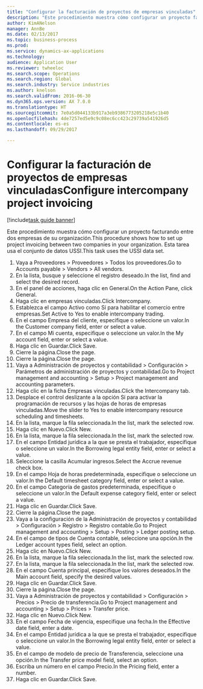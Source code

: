 ```yaml
--- 
title: "Configurar la facturación de proyectos de empresas vinculadas"
description: "Este procedimiento muestra cómo configurar un proyecto facturando entre dos empresas de su organización."
author: KimANelson
manager: AnnBe
ms.date: 02/13/2017
ms.topic: business-process
ms.prod: 
ms.service: dynamics-ax-applications
ms.technology: 
audience: Application User
ms.reviewer: twheeloc
ms.search.scope: Operations
ms.search.region: Global
ms.search.industry: Service industries
ms.author: knelson
ms.search.validFrom: 2016-06-30
ms.dyn365.ops.version: AX 7.0.0
ms.translationtype: HT
ms.sourcegitcommit: 7e0a5d044133b917a3eb9386773205218e5c1b40
ms.openlocfilehash: 4de7257ed5e9c9c08ec6cc423c29739a541926d5
ms.contentlocale: es-es
ms.lasthandoff: 09/29/2017

---
```

# <a name="configure-intercompany-project-invoicing"></a><span data-ttu-id="f4668-103">Configurar la facturación de proyectos de empresas vinculadas</span><span class="sxs-lookup"><span data-stu-id="f4668-103">Configure intercompany project invoicing</span></span>

[!include[task guide banner](../../includes/task-guide-banner.md)]

<span data-ttu-id="f4668-104">Este procedimiento muestra cómo configurar un proyecto facturando entre dos empresas de su organización.</span><span class="sxs-lookup"><span data-stu-id="f4668-104">This procedure shows how to set up project invoicing between two companies in your organization.</span></span> <span data-ttu-id="f4668-105">Esta tarea usa el conjunto de datos USSI.</span><span class="sxs-lookup"><span data-stu-id="f4668-105">This task uses the USSI data set.</span></span>

1. <span data-ttu-id="f4668-106">Vaya a Proveedores > Proveedores > Todos los proveedores.</span><span class="sxs-lookup"><span data-stu-id="f4668-106">Go to Accounts payable > Vendors > All vendors.</span></span>
2. <span data-ttu-id="f4668-107">En la lista, busque y seleccione el registro deseado.</span><span class="sxs-lookup"><span data-stu-id="f4668-107">In the list, find and select the desired record.</span></span>
3. <span data-ttu-id="f4668-108">En el panel de acciones, haga clic en General.</span><span class="sxs-lookup"><span data-stu-id="f4668-108">On the Action Pane, click General.</span></span>
4. <span data-ttu-id="f4668-109">Haga clic en empresas vinculadas.</span><span class="sxs-lookup"><span data-stu-id="f4668-109">Click Intercompany.</span></span>
5. <span data-ttu-id="f4668-110">Establezca el campo Activo como Sí para habilitar el comercio entre empresas.</span><span class="sxs-lookup"><span data-stu-id="f4668-110">Set Active to Yes to enable intercompany trading.</span></span>
6. <span data-ttu-id="f4668-111">En el campo Empresa del cliente, especifique o seleccione un valor.</span><span class="sxs-lookup"><span data-stu-id="f4668-111">In the Customer company field, enter or select a value.</span></span>
7. <span data-ttu-id="f4668-112">En el campo Mi cuenta, especifique o seleccione un valor.</span><span class="sxs-lookup"><span data-stu-id="f4668-112">In the My account field, enter or select a value.</span></span>
8. <span data-ttu-id="f4668-113">Haga clic en Guardar.</span><span class="sxs-lookup"><span data-stu-id="f4668-113">Click Save.</span></span>
9. <span data-ttu-id="f4668-114">Cierre la página.</span><span class="sxs-lookup"><span data-stu-id="f4668-114">Close the page.</span></span>
10. <span data-ttu-id="f4668-115">Cierre la página.</span><span class="sxs-lookup"><span data-stu-id="f4668-115">Close the page.</span></span>
11. <span data-ttu-id="f4668-116">Vaya a Administración de proyectos y contabilidad > Configuración > Parámetros de administración de proyectos y contabilidad.</span><span class="sxs-lookup"><span data-stu-id="f4668-116">Go to Project management and accounting > Setup > Project management and accounting parameters.</span></span>
12. <span data-ttu-id="f4668-117">Haga clic en la ficha Empresas vinculadas.</span><span class="sxs-lookup"><span data-stu-id="f4668-117">Click the Intercompany tab.</span></span>
13. <span data-ttu-id="f4668-118">Desplace el control deslizante a la opción Sí para activar la programación de recursos y las hojas de horas de empresas vinculadas.</span><span class="sxs-lookup"><span data-stu-id="f4668-118">Move the slider to Yes to enable intercompany resource scheduling and timesheets.</span></span>
14. <span data-ttu-id="f4668-119">En la lista, marque la fila seleccionada.</span><span class="sxs-lookup"><span data-stu-id="f4668-119">In the list, mark the selected row.</span></span>
15. <span data-ttu-id="f4668-120">Haga clic en Nuevo.</span><span class="sxs-lookup"><span data-stu-id="f4668-120">Click New.</span></span>
16. <span data-ttu-id="f4668-121">En la lista, marque la fila seleccionada.</span><span class="sxs-lookup"><span data-stu-id="f4668-121">In the list, mark the selected row.</span></span>
17. <span data-ttu-id="f4668-122">En el campo Entidad jurídica a la que se presta el trabajador, especifique o seleccione un valor.</span><span class="sxs-lookup"><span data-stu-id="f4668-122">In the Borrowing legal entity field, enter or select a value.</span></span>
18. <span data-ttu-id="f4668-123">Seleccione la casilla Acumular ingresos.</span><span class="sxs-lookup"><span data-stu-id="f4668-123">Select the Accrue revenue check box.</span></span>
19. <span data-ttu-id="f4668-124">En el campo Hoja de horas predeterminada, especifique o seleccione un valor.</span><span class="sxs-lookup"><span data-stu-id="f4668-124">In the Default timesheet category field, enter or select a value.</span></span>
20. <span data-ttu-id="f4668-125">En el campo Categoría de gastos predeterminada, especifique o seleccione un valor.</span><span class="sxs-lookup"><span data-stu-id="f4668-125">In the Default expense category field, enter or select a value.</span></span>
21. <span data-ttu-id="f4668-126">Haga clic en Guardar.</span><span class="sxs-lookup"><span data-stu-id="f4668-126">Click Save.</span></span>
22. <span data-ttu-id="f4668-127">Cierre la página.</span><span class="sxs-lookup"><span data-stu-id="f4668-127">Close the page.</span></span>
23. <span data-ttu-id="f4668-128">Vaya a la configuración de la Administración de proyectos y contabilidad > Configuración > Registro > Registro contable.</span><span class="sxs-lookup"><span data-stu-id="f4668-128">Go to Project management and accounting > Setup > Posting > Ledger posting setup.</span></span>
24. <span data-ttu-id="f4668-129">En el campo de tipos de Cuenta contable, seleccione una opción.</span><span class="sxs-lookup"><span data-stu-id="f4668-129">In the Ledger account types field, select an option.</span></span>
25. <span data-ttu-id="f4668-130">Haga clic en Nuevo.</span><span class="sxs-lookup"><span data-stu-id="f4668-130">Click New.</span></span>
26. <span data-ttu-id="f4668-131">En la lista, marque la fila seleccionada.</span><span class="sxs-lookup"><span data-stu-id="f4668-131">In the list, mark the selected row.</span></span>
27. <span data-ttu-id="f4668-132">En la lista, marque la fila seleccionada.</span><span class="sxs-lookup"><span data-stu-id="f4668-132">In the list, mark the selected row.</span></span>
28. <span data-ttu-id="f4668-133">En el campo Cuenta principal, especifique los valores deseados.</span><span class="sxs-lookup"><span data-stu-id="f4668-133">In the Main account field, specify the desired values.</span></span>
29. <span data-ttu-id="f4668-134">Haga clic en Guardar.</span><span class="sxs-lookup"><span data-stu-id="f4668-134">Click Save.</span></span>
30. <span data-ttu-id="f4668-135">Cierre la página.</span><span class="sxs-lookup"><span data-stu-id="f4668-135">Close the page.</span></span>
31. <span data-ttu-id="f4668-136">Vaya a Administración de proyectos y contabilidad > Configuración > Precios > Precio de transferencia.</span><span class="sxs-lookup"><span data-stu-id="f4668-136">Go to Project management and accounting > Setup > Prices > Transfer price.</span></span>
32. <span data-ttu-id="f4668-137">Haga clic en Nuevo.</span><span class="sxs-lookup"><span data-stu-id="f4668-137">Click New.</span></span>
33. <span data-ttu-id="f4668-138">En el campo Fecha de vigencia, especifique una fecha.</span><span class="sxs-lookup"><span data-stu-id="f4668-138">In the Effective date field, enter a date.</span></span>
34. <span data-ttu-id="f4668-139">En el campo Entidad jurídica a la que se presta el trabajador, especifique o seleccione un valor.</span><span class="sxs-lookup"><span data-stu-id="f4668-139">In the Borrowing legal entity field, enter or select a value.</span></span>
35. <span data-ttu-id="f4668-140">En el campo de modelo de precio de Transferencia, seleccione una opción.</span><span class="sxs-lookup"><span data-stu-id="f4668-140">In the Transfer price model field, select an option.</span></span>
36. <span data-ttu-id="f4668-141">Escriba un número en el campo Precio.</span><span class="sxs-lookup"><span data-stu-id="f4668-141">In the Pricing field, enter a number.</span></span>
37. <span data-ttu-id="f4668-142">Haga clic en Guardar.</span><span class="sxs-lookup"><span data-stu-id="f4668-142">Click Save.</span></span>


